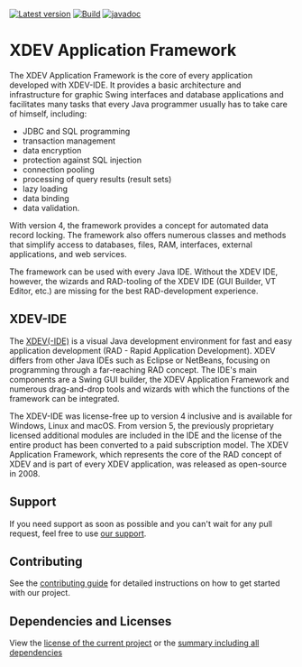 [![Latest version](https://img.shields.io/maven-central/v/com.xdev-software/xapi)](https://mvnrepository.com/artifact/com.xdev-software/xapi)
[![Build](https://img.shields.io/github/actions/workflow/status/xdev-software/xapi/checkBuild.yml?branch=develop)](https://github.com/xdev-software/xapi/actions/workflows/checkBuild.yml?query=branch%3Adevelop)
[![javadoc](https://javadoc.io/badge2/com.xdev-software/xapi/javadoc.svg)](https://javadoc.io/doc/com.xdev-software/xapi) 
# XDEV Application Framework
The XDEV Application Framework is the core of every application developed with XDEV-IDE. It provides a basic architecture and infrastructure for graphic Swing interfaces and database applications and facilitates many tasks that every Java programmer usually has to take care of himself, including: 

 - JDBC and SQL programming
 - transaction management
 - data encryption
 - protection against SQL injection
 - connection pooling
 - processing of query results (result sets)
 - lazy loading
 - data binding
 - data validation. 

With version 4, the framework provides a concept for automated data record locking. The framework also offers numerous classes and methods that simplify access to databases, files, RAM, interfaces, external applications, and web services. 

The framework can be used with every Java IDE. Without the XDEV IDE, however, the wizards and RAD-tooling of the XDEV IDE (GUI Builder, VT Editor, etc.) are missing for the best RAD-development experience. 

## XDEV-IDE
The [XDEV(-IDE)](https://xdev.software/en/products/swing-builder) is a visual Java development environment for fast and easy application development (RAD - Rapid Application Development). XDEV differs from other Java IDEs such as Eclipse or NetBeans, focusing on programming through a far-reaching RAD concept. The IDE's main components are a Swing GUI builder, the XDEV Application Framework and numerous drag-and-drop tools and wizards with which the functions of the framework can be integrated.

The XDEV-IDE was license-free up to version 4 inclusive and is available for Windows, Linux and macOS. From version 5, the previously proprietary licensed additional modules are included in the IDE and the license of the entire product has been converted to a paid subscription model. The XDEV Application Framework, which represents the core of the RAD concept of XDEV and is part of every XDEV application, was released as open-source in 2008.

## Support
If you need support as soon as possible and you can't wait for any pull request, feel free to use [our support](https://xdev.software/en/services/support).

## Contributing
See the [contributing guide](./CONTRIBUTING.md) for detailed instructions on how to get started with our project.

## Dependencies and Licenses
View the [license of the current project](LICENSE) or the [summary including all dependencies](https://xdev-software.github.io/xapi/dependencies/)
